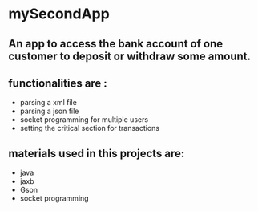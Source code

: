 # mySecondApp
## An app to access the bank account of one customer to deposit or withdraw some amount.
## functionalities are :
- parsing a xml file
- parsing a json file
- socket programming for multiple users
- setting the critical section for transactions

## materials used in this projects are:
- java
- jaxb 
- Gson
- socket programming
